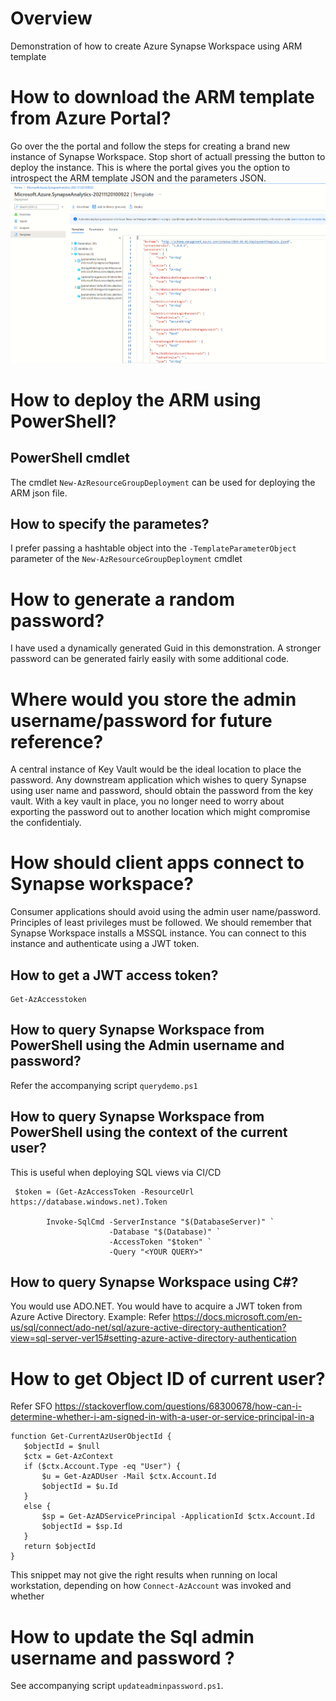 # Overview
Demonstration of how to create Azure Synapse Workspace using ARM template

# How to download the ARM template from Azure Portal?
Go over the the portal and follow the steps for creating a brand new instance of Synapse Workspace. Stop short of actuall pressing the button to deploy the instance. This is where the portal gives you the option to introspect the ARM template JSON and the parameters JSON.
![Generate ARM template using the Azure Portal](images/azure__portal_arm_template.png)

# How to deploy the ARM using PowerShell?
## PowerShell cmdlet
The cmdlet  `New-AzResourceGroupDeployment` can be used for deploying the ARM json file.
## How to specify the parametes?
I prefer passing a hashtable object into the `-TemplateParameterObject` parameter of the `New-AzResourceGroupDeployment` cmdlet

# How to generate a random password?
I have used a dynamically generated Guid in this demonstration. A stronger password can be generated fairly easily with some additional code.

# Where would you store the admin username/password for future reference?
A central instance of Key Vault would be the ideal location to place the password. Any downstream application which wishes to query Synapse using user name and password, should obtain the password from the key vault. With a key vault in place, you no longer need to worry about exporting the password out to another location which might compromise the confidentialy.

# How should client apps connect to Synapse workspace?
Consumer applications should avoid using the admin user name/password. Principles of least privileges must be followed. We should remember that Synapse Workspace installs a MSSQL instance. You can connect to this instance and authenticate using a JWT token.

## How to get a JWT access token?
```
Get-AzAccesstoken
```
## How to query Synapse Workspace from PowerShell using the Admin username and password?
Refer the accompanying script `querydemo.ps1`

## How to query Synapse Workspace from PowerShell using the context of the current user?
This is useful when deploying SQL views via CI/CD
```
 $token = (Get-AzAccessToken -ResourceUrl https://database.windows.net).Token

        Invoke-SqlCmd -ServerInstance "$(DatabaseServer)" `
                      -Database "$(Database)" `
                      -AccessToken "$token" `
                      -Query "<YOUR QUERY>"
```

## How to query Synapse Workspace using C#?
You would use ADO.NET. You would have to acquire a JWT token from Azure Active Directory. Example:
Refer https://docs.microsoft.com/en-us/sql/connect/ado-net/sql/azure-active-directory-authentication?view=sql-server-ver15#setting-azure-active-directory-authentication


# How to get Object ID of current user?
Refer SFO https://stackoverflow.com/questions/68300678/how-can-i-determine-whether-i-am-signed-in-with-a-user-or-service-principal-in-a

```
function Get-CurrentAzUserObjectId {
   $objectId = $null
   $ctx = Get-AzContext
   if ($ctx.Account.Type -eq "User") {
       $u = Get-AzADUser -Mail $ctx.Account.Id
       $objectId = $u.Id
   }
   else {
       $sp = Get-AzADServicePrincipal -ApplicationId $ctx.Account.Id
       $objectId = $sp.Id
   }
   return $objectId
}
```
This snippet may not give the right results when running on local workstation, depending on how `Connect-AzAccount` was invoked and whether 


# How to update the Sql admin username and password ?
See accompanying script `updateadminpassword.ps1`. 
